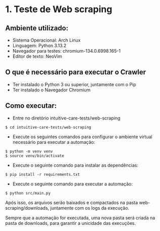 # 1. Teste de Web scraping

## Ambiente utilizado:

- Sistema Operacional: Arch Linux
- Linguagem: Python 3.13.2
- Navegador para testes: chromium-134.0.6998.165-1
- Editor de texto: NeoVim

## O que é necessário para executar o Crawler

- Ter instalado o Python 3 ou superior, juntamente com o Pip
- Ter instalado o Navegador Chromium

## Como executar:

- Entre no diretório intuitive-care-tests/web-scraping

```
$ cd intuitive-care-tests/web-scraping
```

- Execute os seguintes comandos para configurar o ambiente virtual necessário para executar a automação:

```
$ python -m venv venv
$ source venv/bin/activate
```

- Execute o seguinte comando para instalar as dependências:

```
$ pip install -r requirements.txt
```

- Execute o seguinte comando para executar a automação:

```
$ python src/main.py
```

Após isso, os arquivos serão baixados e compactados na pasta web-scraping/downloads, juntamente com os logs da execução.

Sempre que a automação for executada, uma nova pasta será criada na pasta de downloads, para garantir a unicidade das execuções.
